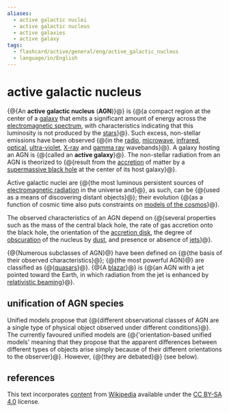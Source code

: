 ```yaml
---
aliases:
  - active galactic nuclei
  - active galactic nucleus
  - active galaxies
  - active galaxy
tags:
  - flashcard/active/general/eng/active_galactic_nucleus
  - language/in/English
---
```


# active galactic nucleus

{@{An __active galactic nucleus__ (__AGN__)}@} is {@{a compact region at the center of a [galaxy](galaxy.md) that emits a significant amount of energy across the [electromagnetic spectrum](electromagnetic%20spectrum.md), with characteristics indicating that this luminosity is not produced by the [stars](star.md)}@}. Such excess, non-stellar emissions have been observed {@{in the [radio](radio%20wave.md), [microwave](microwave.md), [infrared](infrared.md), [optical](visible%20spectrum.md), [ultra-violet](ultraviolet.md), [X-ray](X-ray.md) and [gamma ray](gamma%20ray.md) wavebands}@}. A galaxy hosting an AGN is {@{called an __active galaxy__}@}. The non-stellar radiation from an AGN is theorized to {@{result from the [accretion](accretion%20(astrophysics).md) of matter by a [supermassive black hole](supermassive%20black%20hole.md) at the center of its host galaxy}@}. <!--SR:!2025-07-18,257,330!2025-12-12,318,290!2025-05-10,168,270!2025-08-12,276,330!2025-06-09,208,310-->

Active galactic nuclei are {@{the most luminous persistent sources of [electromagnetic radiation](electromagnetic%20radiation.md) in the universe and}@}, as such, can be {@{used as a means of discovering distant objects}@}; their evolution {@{as a function of cosmic time also puts constraints on [models of the cosmos](cosmology.md)}@}. <!--SR:!2025-08-24,285,330!2025-04-26,178,310!2025-07-16,256,330-->

The observed characteristics of an AGN depend on {@{several properties such as the mass of the central black hole, the rate of gas accretion onto the black hole, the orientation of the [accretion disk](accretion%20disk.md), the degree of [obscuration](extinction%20(astronomy).md) of the nucleus by [dust](cosmic%20dust.md), and presence or absence of [jets](astrophysical%20jet.md)}@}. <!--SR:!2025-07-11,197,250-->

{@{Numerous subclasses of AGN}@} have been defined on {@{the basis of their observed characteristics}@}; {@{the most powerful AGN}@} are classified as {@{[quasars](quasar.md)}@}. {@{A [blazar](blazar.md)}@} is {@{an AGN with a jet pointed toward the Earth, in which radiation from the jet is enhanced by [relativistic beaming](relativistic%20beaming.md)}@}. <!--SR:!2025-09-04,293,330!2027-06-22,794,330!2026-08-22,540,310!2025-06-10,208,310!2025-05-06,194,310!2027-06-18,789,330-->

## unification of AGN species

Unified models propose that {@{different observational classes of AGN are a single type of physical object observed under different conditions}@}. The currently favoured unified models are {@{'orientation-based unified models' meaning that they propose that the apparent differences between different types of objects arise simply because of their different orientations to the observer}@}. However, {@{they are debated}@} (see below). <!--SR:!2025-06-19,230,321!2025-10-11,324,341!2025-10-16,328,341-->

## references

This text incorporates [content](https://en.wikipedia.org/wiki/active_galactic_nucleus) from [Wikipedia](Wikipedia.md) available under the [CC BY-SA 4.0](https://creativecommons.org/licenses/by-sa/4.0/) license.
